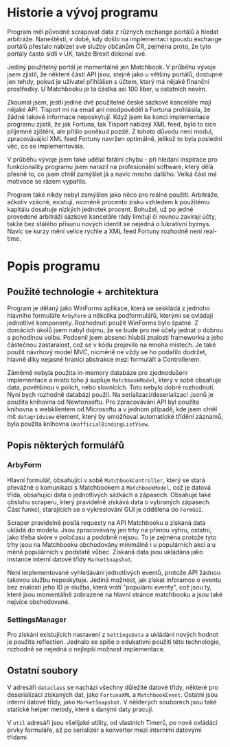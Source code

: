 # Historie a vývoj programu

Program měl původně scrapovat data z různých exchange portálů a hledat arbitráže. Naneštěstí, v době, kdy došlo na implementaci spoustu exchange portálů přestalo nabízet své služby občanům ČR, zejména proto, že tyto portály často sídlí v UK, takže Brexit dokonal své.

Jediný použitelný portál je momentálně jen Matchbook. V průběhu vývoje jsem zjistil, že některé části API jsou, stejně jako u většiny portálů, dostupné jen tehdy, pokud je uživatel přihlášen s účtem, který má nějaké finanční prostředky. U Matchbooku je ta částka asi 100 liber, u ostatních nevím.

Zkoumal jsem, jestli jediné dvě použitelné české sázkové kanceláře mají nějaké API. Tisport mi na email ani neodpověděl a Fortuna prohlásila, že žádné takové informace neposkytují. Když jsem ke konci implementace programu zjistil, že jak Fortuna, tak Tisport nabízejí XML feed, bylo to sice příjemné zjištění, ale přišlo poněkud pozdě. Z tohoto důvodu není modul, zpracovávájící XML feed Fortuny navržen optimálně, jelikož to byla poslední věc, co se implementovala.

V průběhu vývoje jsem také udělal fatální chybu - při hledání inspirace pro funkcionality programu jsem narazil na profesionální software, který dělá přesně to, co jsem chtěl zamýšlet já a navíc mnoho dalšího. Velká část mé motivace se rázem vypařila.

Program také nikdy nebyl zamýšlen jako něco pro reálné použití. Arbitráže, ačkoliv vzácné, existují, nicméně procento zisku vzhledem k použitému kapitálu dosahuje nízkých jednotek procent. Bohužel, už po jedné provedené arbitráži sázkové kanceláře rády limitují či rovnou zavírají účty, takže bez stálého přísunu nových identit se nejedná o lukrativní byznys. Navíc se kurzy mění velice rychle a XML feed Fortuny rozhodně není real-time.

# Popis programu

## Použité technologie + architektura

Program je dělaný jako WinForms aplikace, která se seskládá z jednoho hlavního formuláře `ArbyForm` a několika podformulářů, kterými se ovládají jednotlivé komponenty. Rozhodnutí použít WinForms bylo špatné. Z domácích úkolů jsem nabyl dojmu, že se bude pro mé účely jednat o dobrou a pohodlnou volbu. Podcenil jsem absenci hlubší znalosti frameworku a jeho částečnou zastaralost, což se v kódu projevilo na mnoha místech. Je také použit návrhový model MVC, nicméně ne vždy se ho podařilo dodržet, hlavně díky nejasné hranici abstrakce mezi formuláři a Controllerem.

Záměrně nebyla použita in-memory databáze pro zjednodušení implementace a místo toho ji supluje `MatchbookModel`, který v sobě obsahuje data, povětšinou v polích, nebo slovnících. Toto nebylo dobré rozhodnutí. Nyní bych rozhodně databázi použil. Na serializaci/deserializaci .jsonů je použita knihovna od Newtonsoftu. Pro zpracovávání API byl použita knihovna s webklientem od Microsoftu a v jednom případě, kde jsem chtěl mít `datagridview` element, který by umožňoval automatické třídění záznamů, byla použita knihovna `UnofficialBindingListView`.

## Popis některých formulářů

### ArbyForm

Hlavní formulář, obsahující v sobě `MatchbookController`, který se stará převážně o komunikaci s Matchbookem a `MatchbookModel`, což je datová třída, obsahující data o jednotlivých sázkách a zápasech. Obsahuje také obsluhu scraperu, který pravidelně získává data o vybraných zápasech. Část funkcí, starajících se o vykreslování GUI je oddělena do `FormGUI`.

Scraper pravidelně posílá requesty na API Matchbooku a získaná data ukládá do modelu. Jsou zpracovávány jen trhy na přímou výhru, ostatní, jako třeba skóre v poločasu a podobně nejsou. To je zejména protože tyto trhy jsou na Matchbooku obchodovány minimálně i u populárních akcí a u méně populárních v podstatě vůbec. Získaná data jsou ukládána jako instance interní datové třídy `MarketSnapshot`.

Není implementované vyhledávání jednotlivých eventů, protože API žádnou takovou službu neposkytuje. Jediná možnost, jak získat inforamce o eventu bez znalosti jeho ID je služba, která vrátí "populární eventy", což jsou ty, které jsou momentálně zobrazené na hlavní stránce matchbooku a jsou také nejvíce obchodované. 

### SettingsManager

Pro získání existujících nastavení z `SettingsData` a ukládání nových hodnot je použita reflection. Jednalo se spíše o edukativní použití této technologie, rozhodně se nejedná o nejlepší možnost implementace.


## Ostatní soubory

V adresáři `dataclass` se nachází všechny důležité datové třídy, některé pro deserializaci získaných dat, jako `FortunaXML` a `MatchbookEvent`. Ostatní jsou interní datové třídy, jako `MarketSnapshot`. V některých souborech jsou také statické helper metody, které s danými daty pracují.

V `util` adresáři jsou všelijaké utility, od vlastních Timerů, po nové ovládácí prvky formuláře, až po serializér a konverter mezi interními datovými třídami.



